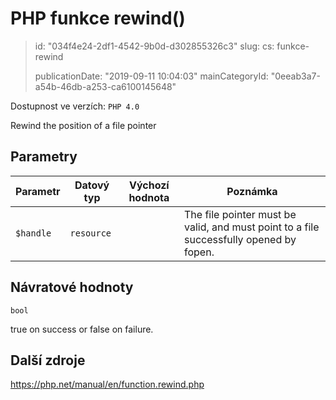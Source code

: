 PHP funkce rewind()
===================

> id: "034f4e24-2df1-4542-9b0d-d302855326c3"
> slug:
> 	cs: funkce-rewind
> 
> publicationDate: "2019-09-11 10:04:03"
> mainCategoryId: "0eeab3a7-a54b-46db-a253-ca6100145648"

Dostupnost ve verzích: `PHP 4.0`

Rewind the position of a file pointer


Parametry
--------------

| Parametr | Datový typ | Výchozí hodnota | Poznámka |
|-----|-----|-----|-----|
| `$handle` | `resource` |  | The file pointer must be valid, and must point to a file successfully opened by fopen. |


Návratové hodnoty
----------------

`bool`

true on success or false on failure.

Další zdroje
------------

https://php.net/manual/en/function.rewind.php

